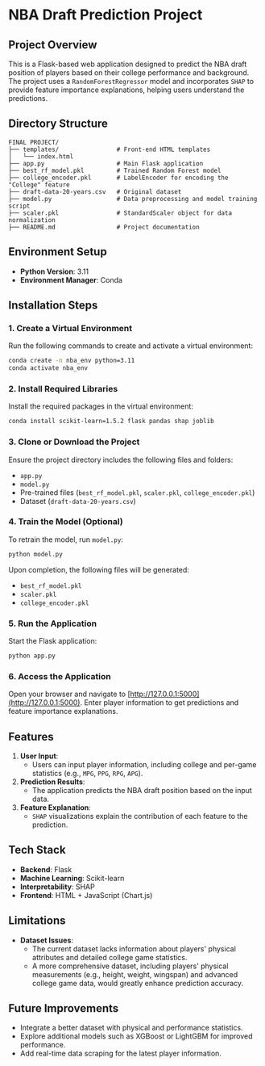 
# **NBA Draft Prediction Project**

## **Project Overview**
This is a Flask-based web application designed to predict the NBA draft position of players based on their college performance and background. The project uses a `RandomForestRegressor` model and incorporates `SHAP` to provide feature importance explanations, helping users understand the predictions.

## **Directory Structure**
```plaintext
FINAL PROJECT/
├── templates/                # Front-end HTML templates
│   └── index.html
├── app.py                    # Main Flask application
├── best_rf_model.pkl         # Trained Random Forest model
├── college_encoder.pkl       # LabelEncoder for encoding the "College" feature
├── draft-data-20-years.csv   # Original dataset
├── model.py                  # Data preprocessing and model training script
├── scaler.pkl                # StandardScaler object for data normalization
├── README.md                 # Project documentation
```

## **Environment Setup**
- **Python Version**: 3.11
- **Environment Manager**: Conda

## **Installation Steps**

### 1. **Create a Virtual Environment**
Run the following commands to create and activate a virtual environment:
```bash
conda create -n nba_env python=3.11
conda activate nba_env
```

### 2. **Install Required Libraries**
Install the required packages in the virtual environment:
```bash
conda install scikit-learn=1.5.2 flask pandas shap joblib
```

### 3. **Clone or Download the Project**
Ensure the project directory includes the following files and folders:
- `app.py`
- `model.py`
- Pre-trained files (`best_rf_model.pkl`, `scaler.pkl`, `college_encoder.pkl`)
- Dataset (`draft-data-20-years.csv`)

### 4. **Train the Model (Optional)**
To retrain the model, run `model.py`:
```bash
python model.py
```
Upon completion, the following files will be generated:
- `best_rf_model.pkl`
- `scaler.pkl`
- `college_encoder.pkl`

### 5. **Run the Application**
Start the Flask application:
```bash
python app.py
```

### 6. **Access the Application**
Open your browser and navigate to [http://127.0.0.1:5000](http://127.0.0.1:5000). Enter player information to get predictions and feature importance explanations.

## **Features**
1. **User Input**:
   - Users can input player information, including college and per-game statistics (e.g., `MPG`, `PPG`, `RPG`, `APG`).
2. **Prediction Results**:
   - The application predicts the NBA draft position based on the input data.
3. **Feature Explanation**:
   - `SHAP` visualizations explain the contribution of each feature to the prediction.

## **Tech Stack**
- **Backend**: Flask
- **Machine Learning**: Scikit-learn
- **Interpretability**: SHAP
- **Frontend**: HTML + JavaScript (Chart.js)

## **Limitations**
- **Dataset Issues**:
  - The current dataset lacks information about players' physical attributes and detailed college game statistics.
  - A more comprehensive dataset, including players' physical measurements (e.g., height, weight, wingspan) and advanced college game data, would greatly enhance prediction accuracy.

## **Future Improvements**
- Integrate a better dataset with physical and performance statistics.
- Explore additional models such as XGBoost or LightGBM for improved performance.
- Add real-time data scraping for the latest player information.

